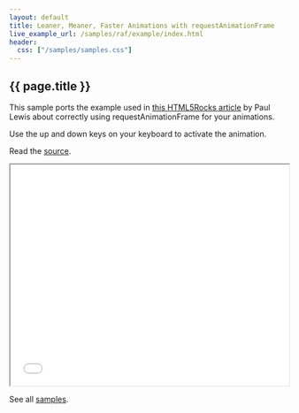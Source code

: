 ```yaml
---
layout: default
title: Leaner, Meaner, Faster Animations with requestAnimationFrame
live_example_url: /samples/raf/example/index.html
header:
  css: ["/samples/samples.css"]
---
```


## {{ page.title }}

This sample ports the example used in
[this HTML5Rocks article](http://www.html5rocks.com/en/tutorials/speed/animations/)
by Paul Lewis about correctly using requestAnimationFrame for your animations.

Use the up and down keys on your keyboard to activate the animation.

Read the
[source](https://github.com/dart-lang/dart-samples/tree/master/web/html5/speed/animations).

<iframe class="running-app-frame"
        style="height:400px;width:100%;"
        src="{{page.live_example_url}}">
</iframe>

See all [samples](/samples/).

